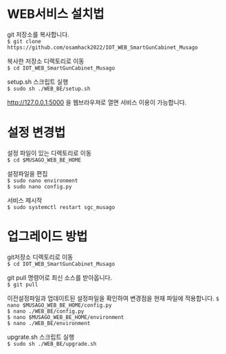 # WEB서비스 설치법  

git 저장소를 복사합니다.  
```$ git clone https://github.com/osamhack2022/IOT_WEB_SmartGunCabinet_Musago```  

복사한 저장소 디렉토리로 이동  
```$ cd IOT_WEB_SmartGunCabinet_Musago```  

setup.sh 스크립트 실행  
```$ sudo sh ./WEB_BE/setup.sh```  

http://127.0.0.1:5000 을 웹브라우져로 열면 서비스 이용이 가능합니다.

# 설정 변경법  

설정 파일이 있는 디렉토리로 이동  
```$ cd $MUSAGO_WEB_BE_HOME```  

설정파일을 편집  
```$ sudo nano environment```  
```$ sudo nano config.py```  

서비스 제시작  
```$ sudo systemctl restart sgc_musago```  

# 업그레이드 방법

git저장소 디렉토리로 이동  
```$ cd IOT_WEB_SmartGunCabinet_Musago```  

git pull 명령어로 최신 소스를 받아옵니다.  
```$ git pull```

이전설정파일과 업데이트된 설정파일을 확인하여 변경점을 현재 파일에 적용합니다.
```$ nano $MUSAGO_WEB_BE_HOME/config.py```  
```$ nano ./WEB_BE/config.py```  
```$ nano $MUSAGO_WEB_BE_HOME/environment```  
```$ nano ./WEB_BE/environment```  

upgrate.sh 스크립트 실행  
```$ sudo sh ./WEB_BE/upgrade.sh```  